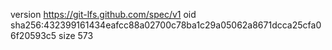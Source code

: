 version https://git-lfs.github.com/spec/v1
oid sha256:432399161434eafcc88a02700c78ba1c29a05062a8671dcca25cfa06f20593c5
size 573
